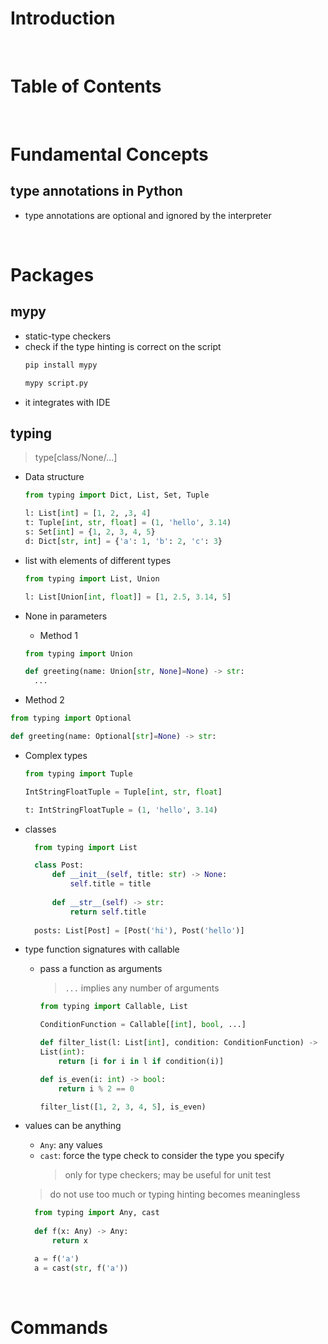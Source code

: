 <!-- omit in toc -->
# Introduction

<br />

<!-- omit in toc -->
# Table of Contents

<br />

# Fundamental Concepts
## type annotations in Python
* type annotations are optional and ignored by the interpreter
<br />

# Packages
## mypy
* static-type checkers
* check if the type hinting is correct on the script
  ```s
  pip install mypy

  mypy script.py
  
  ```
* it integrates with IDE

## typing
> type[class/None/...]

* Data structure
  ```python
  from typing import Dict, List, Set, Tuple
  
  l: List[int] = [1, 2, ,3, 4]
  t: Tuple[int, str, float] = (1, 'hello', 3.14)
  s: Set[int] = {1, 2, 3, 4, 5}
  d: Dict[str, int] = {'a': 1, 'b': 2, 'c': 3}
  
  ```
* list with elements of different types
  ```python
  from typing import List, Union

  l: List[Union[int, float]] = [1, 2.5, 3.14, 5]
  
  ```
* None in parameters
  * Method 1
  ```python
  from typing import Union

  def greeting(name: Union[str, None]=None) -> str:
    ...
  ```

 * Method 2 
  ```python
  from typing import Optional
  
  def greeting(name: Optional[str]=None) -> str:
  
  ```

* Complex types
  ```python
  from typing import Tuple

  IntStringFloatTuple = Tuple[int, str, float]

  t: IntStringFloatTuple = (1, 'hello', 3.14)
  ```

* classes
  ```python 
    from typing import List

    class Post:
        def __init__(self, title: str) -> None:
            self.title = title
        
        def __str__(self) -> str:
            return self.title
    
    posts: List[Post] = [Post('hi'), Post('hello')]
  ```

* type function signatures with callable
  * pass a function as arguments
    > `...` implies any number of arguments
    ```python
    from typing import Callable, List

    ConditionFunction = Callable[[int], bool, ...]

    def filter_list(l: List[int], condition: ConditionFunction) ->
    List(int):
        return [i for i in l if condition(i)]
    
    def is_even(i: int) -> bool:
        return i % 2 == 0

    filter_list([1, 2, 3, 4, 5], is_even)

    ```

* values can be anything
  * `Any`: any values
  * `cast`: force the type check to consider the type you specify
    > only for type checkers; may be useful for unit test
  > do not use too much or typing hinting becomes meaningless  
  ```python
    from typing import Any, cast
    
    def f(x: Any) -> Any:
        return x

    a = f('a')
    a = cast(str, f('a'))

  ```

<br />

# Commands 
